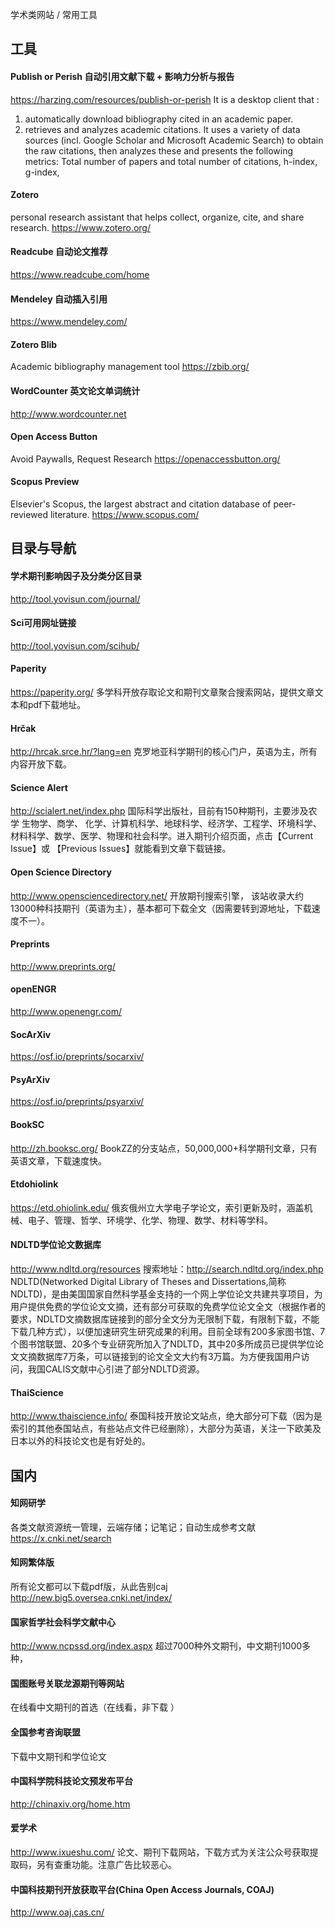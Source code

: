 学术类网站 / 常用工具

## 工具

#### Publish or Perish 自动引用文献下载 + 影响力分析与报告
https://harzing.com/resources/publish-or-perish
It is a desktop client that : 
1. automatically download bibliography cited in an academic paper. 
2. retrieves and analyzes academic citations. It uses a variety of data sources (incl. Google Scholar and Microsoft Academic Search) to obtain the raw citations, then analyzes these and presents the following metrics: Total number of papers and total number of citations, h-index, g-index, 


#### Zotero
personal research assistant that helps collect, organize, cite, and share research.
https://www.zotero.org/


#### Readcube 自动论文推荐
https://www.readcube.com/home

#### Mendeley 自动插入引用
https://www.mendeley.com/

#### Zotero Blib
Academic bibliography management tool
https://zbib.org/

#### WordCounter 英文论文单词统计
http://www.wordcounter.net

#### Open Access Button
Avoid Paywalls, Request Research
https://openaccessbutton.org/

#### Scopus Preview
Elsevier's Scopus, the largest abstract and citation database of peer-reviewed literature. 
https://www.scopus.com/

## 目录与导航

#### 学术期刊影响因子及分类分区目录
http://tool.yovisun.com/journal/

#### Sci可用网址链接
http://tool.yovisun.com/scihub/

#### Paperity
https://paperity.org/ 
多学科开放存取论文和期刊文章聚合搜索网站，提供文章文本和pdf下载地址。

#### Hrčak 
http://hrcak.srce.hr/?lang=en
克罗地亚科学期刊的核心门户，英语为主，所有内容开放下载。 

#### Science Alert
http://scialert.net/index.php
国际科学出版社，目前有150种期刊，主要涉及农学  生物学、商学、 化学、计算机科学、地球科学、经济学、工程学、环境科学、材料科学、数学、医学、物理和社会科学。进入期刊介绍页面，点击【Current Issue】或 【Previous Issues】就能看到文章下载链接。 

#### Open Science Directory
http://www.opensciencedirectory.net/
开放期刊搜索引擎， 该站收录大约13000种科技期刊（英语为主），基本都可下载全文（因需要转到源地址，下载速度不一）。 

#### Preprints 
http://www.preprints.org/

#### openENGR
http://www.openengr.com/

#### SocArXiv
https://osf.io/preprints/socarxiv/

#### PsyArXiv
https://osf.io/preprints/psyarxiv/


#### BookSC
http://zh.booksc.org/
BookZZ的分支站点，50,000,000+科学期刊文章，只有英语文章，下载速度快。

#### Etdohiolink
https://etd.ohiolink.edu/
俄亥俄州立大学电子学论文，索引更新及时，涵盖机械、电子、管理、哲学、环境学、化学、物理、数学、材料等学科。

#### NDLTD学位论文数据库
http://www.ndltd.org/resources
搜索地址：http://search.ndltd.org/index.php
NDLTD(Networked Digital Library of Theses and Dissertations,简称NDLTD)，是由美国国家自然科学基金支持的一个网上学位论文共建共享项目，为用户提供免费的学位论文文摘，还有部分可获取的免费学位论文全文（根据作者的要求，NDLTD文摘数据库链接到的部分全文分为无限制下载，有限制下载，不能下载几种方式），以便加速研究生研究成果的利用。目前全球有200多家图书馆、7个图书馆联盟、20多个专业研究所加入了NDLTD，其中20多所成员已提供学位论文文摘数据库7万条，可以链接到的论文全文大约有3万篇。为方便我国用户访问，我国CALIS文献中心引进了部分NDLTD资源。

#### ThaiScience
http://www.thaiscience.info/
泰国科技开放论文站点，绝大部分可下载（因为是索引的其他泰国站点，有些站点文件已经删除），大部分为英语，关注一下欧美及日本以外的科技论文也是有好处的。 


## 国内
#### 知网研学
各类文献资源统一管理，云端存储；记笔记；自动生成参考文献
https://x.cnki.net/search

#### 知网繁体版
所有论文都可以下载pdf版，从此告别caj
http://new.big5.oversea.cnki.net/index/

#### 国家哲学社会科学文献中心
http://www.ncpssd.org/index.aspx
超过7000种外文期刊，中文期刊1000多种，

#### 国图账号关联龙源期刊等网站
在线看中文期刊的首选（在线看，非下载 ）

#### 全国参考咨询联盟
下载中文期刊和学位论文

#### 中国科学院科技论文预发布平台
http://chinaxiv.org/home.htm

#### 爱学术
http://www.ixueshu.com/
论文、期刊下载网站，下载方式为关注公众号获取提取码，另有查重功能。注意广告比较恶心。

#### 中国科技期刊开放获取平台(China Open Access Journals, COAJ)
http://www.oaj.cas.cn/
